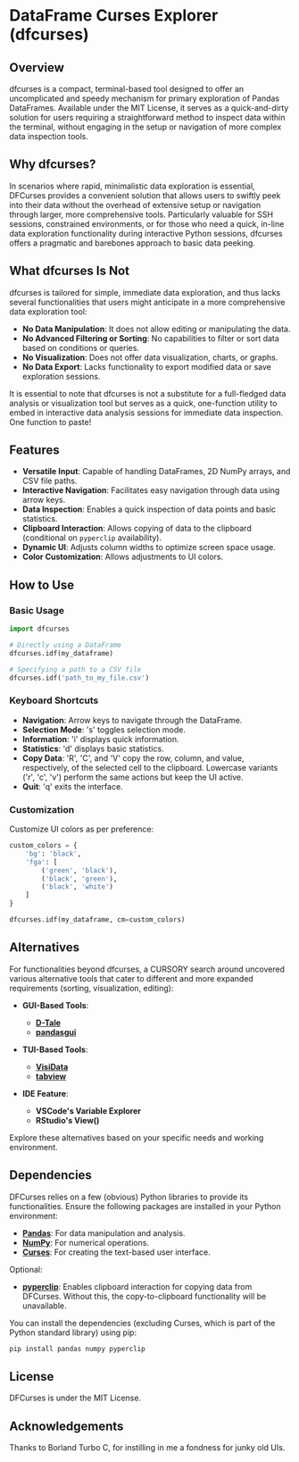 
# DataFrame Curses Explorer (dfcurses)

## Overview

dfcurses is a compact, terminal-based tool designed to offer an uncomplicated and speedy mechanism for primary exploration of Pandas DataFrames. Available under the MIT License, it serves as a quick-and-dirty solution for users requiring a straightforward method to inspect data within the terminal, without engaging in the setup or navigation of more complex data inspection tools.

## Why dfcurses?

In scenarios where rapid, minimalistic data exploration is essential, DFCurses provides a convenient solution that allows users to swiftly peek into their data without the overhead of extensive setup or navigation through larger, more comprehensive tools. Particularly valuable for SSH sessions, constrained environments, or for those who need a quick, in-line data exploration functionality during interactive Python sessions, dfcurses offers a pragmatic and barebones approach to basic data peeking.

## What dfcurses Is Not

dfcurses is tailored for simple, immediate data exploration, and thus lacks several functionalities that users might anticipate in a more comprehensive data exploration tool:

- **No Data Manipulation**: It does not allow editing or manipulating the data.
- **No Advanced Filtering or Sorting**: No capabilities to filter or sort data based on conditions or queries.
- **No Visualization**: Does not offer data visualization, charts, or graphs.
- **No Data Export**: Lacks functionality to export modified data or save exploration sessions.

It is essential to note that dfcurses is not a substitute for a full-fledged data analysis or visualization tool but serves as a quick, one-function utility to embed in interactive data analysis sessions for immediate data inspection. One function to paste!

## Features

- **Versatile Input**: Capable of handling DataFrames, 2D NumPy arrays, and CSV file paths.
- **Interactive Navigation**: Facilitates easy navigation through data using arrow keys.
- **Data Inspection**: Enables a quick inspection of data points and basic statistics.
- **Clipboard Interaction**: Allows copying of data to the clipboard (conditional on `pyperclip` availability).
- **Dynamic UI**: Adjusts column widths to optimize screen space usage.
- **Color Customization**: Allows adjustments to UI colors.

## How to Use

### Basic Usage

```python
import dfcurses

# Directly using a DataFrame
dfcurses.idf(my_dataframe)

# Specifying a path to a CSV file
dfcurses.idf('path_to_my_file.csv')
```

### Keyboard Shortcuts

- **Navigation**: Arrow keys to navigate through the DataFrame.
- **Selection Mode**: 's' toggles selection mode.
- **Information**: 'i' displays quick information.
- **Statistics**: 'd' displays basic statistics.
- **Copy Data**: 'R', 'C', and 'V' copy the row, column, and value, respectively, of the selected cell to the clipboard. Lowercase variants ('r', 'c', 'v') perform the same actions but keep the UI active.
- **Quit**: 'q' exits the interface.

### Customization

Customize UI colors as per preference:

```python
custom_colors = {
    'bg': 'black',
    'fga': [
        ('green', 'black'),
        ('black', 'green'),
        ('black', 'white')
    ]
}

dfcurses.idf(my_dataframe, cm=custom_colors)
```

## Alternatives

For functionalities beyond dfcurses, a CURSORY search around uncovered various alternative tools that cater to different and more expanded requirements (sorting, visualization, editing):

- **GUI-Based Tools**:
  - **[D-Tale](https://github.com/man-group/dtale)**
  - **[pandasgui](https://github.com/adamerose/pandasgui)**
  
- **TUI-Based Tools**:
  - **[VisiData](https://www.visidata.org/)**
  - **[tabview](https://github.com/TabViewer/tabview)**
  
- **IDE Feature**:
  - **VSCode's Variable Explorer**
  - **RStudio's View()**

Explore these alternatives based on your specific needs and working environment.

## Dependencies

DFCurses relies on a few (obvious) Python libraries to provide its functionalities. Ensure the following packages are installed in your Python environment:

- **[Pandas](https://pandas.pydata.org/)**: For data manipulation and analysis.
- **[NumPy](https://numpy.org/)**: For numerical operations.
- **[Curses](https://docs.python.org/3/library/curses.html)**: For creating the text-based user interface.

Optional:
- **[pyperclip](https://pypi.org/project/pyperclip/)**: Enables clipboard interaction for copying data from DFCurses. Without this, the copy-to-clipboard functionality will be unavailable.

You can install the dependencies (excluding Curses, which is part of the Python standard library) using pip:

```bash
pip install pandas numpy pyperclip
```
## License

DFCurses is under the MIT License.

## Acknowledgements

Thanks to Borland Turbo C, for instilling in me a fondness for junky old UIs.
